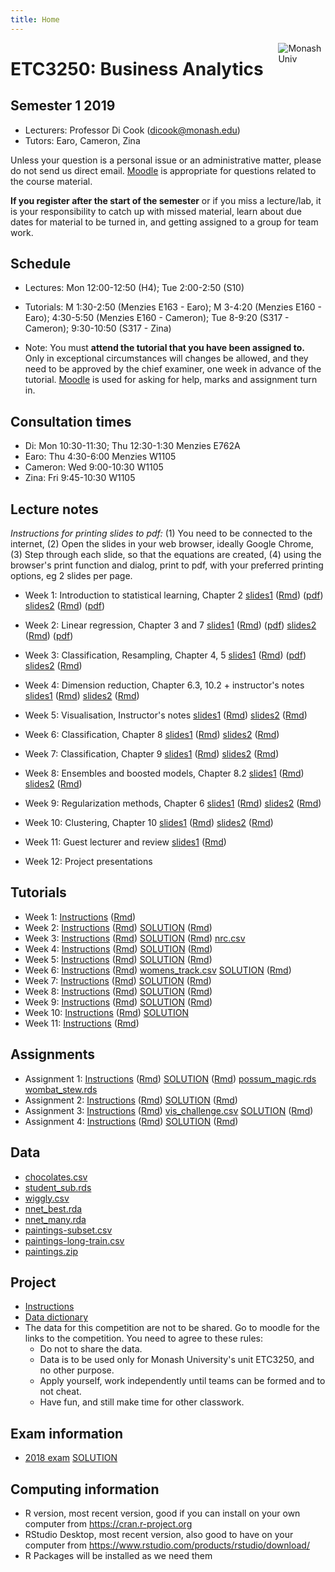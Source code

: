 ```yaml
---
title: Home
---
```


[<img src="img/M.png" style="max-width:15%;min-width:40px;float:right;" alt="Monash Univ" />](https://monash.edu)

# ETC3250: Business Analytics

## Semester 1 2019

- Lecturers: Professor Di Cook (dicook@monash.edu)
- Tutors: Earo, Cameron, Zina

Unless your question is a personal issue or an administrative matter, please do not send us direct email. [Moodle](https://lms.monash.edu/course/view.php?id=49079) is appropriate for questions related to the course material.

**If you register after the start of the semester** or if you miss a lecture/lab, it is your responsibility to catch up with missed material, learn about due dates for material to be turned in, and getting assigned to a group for team work. 

## Schedule

- Lectures: Mon 12:00-12:50 (H4); Tue 2:00-2:50  (S10)

- Tutorials: M 1:30-2:50 (Menzies E163 - Earo); M 3-4:20
  (Menzies E160 - Earo); 4:30-5:50 (Menzies E160 - Cameron); Tue
  8-9:20 (S317 - Cameron); 9:30-10:50 (S317 - Zina)
- Note: You must **attend the tutorial that you have been assigned to.** Only in exceptional circumstances will changes be allowed, and they need to be approved by the chief examiner, one week in advance of the tutorial. [Moodle](https://lms.monash.edu/course/view.php?id=49079) is used for asking for help, marks and assignment turn in. 

## Consultation times

- Di: Mon 10:30-11:30; Thu 12:30-1:30 Menzies E762A
- Earo: Thu 4:30-6:00 Menzies W1105
- Cameron: Wed 9:00-10:30 W1105
- Zina: Fri 9:45-10:30 W1105

## Lecture notes

*Instructions for printing slides to pdf:* (1) You need to be connected to the internet, (2) Open the slides in your web browser, ideally Google Chrome, (3) Step through each slide, so that the equations are created, (4) using the browser's print function and dialog, print to pdf, with your preferred printing options, eg 2 slides per page.

- Week 1: Introduction to statistical learning, Chapter 2 [slides1](http://monba.dicook.org/lectures/week1/introduction.html) ([Rmd](http://monba.dicook.org/lectures/week1/introduction.Rmd)) ([pdf](http://monba.dicook.org/lectures/week1/introduction.pdf)) [slides2](http://monba.dicook.org/lectures/week1/statlearn.html) ([Rmd](http://monba.dicook.org/lectures/week1/statlearn.Rmd))
([pdf](http://monba.dicook.org/lectures/week1/statlearn.pdf))
- Week 2: Linear regression, Chapter 3 and 7 [slides1](http://monba.dicook.org/lectures/week2/linear-regression.html) ([Rmd](http://monba.dicook.org/lectures/week2/linear-regression.Rmd))
([pdf](http://monba.dicook.org/lectures/week2/linear-regression.pdf))
[slides2](http://monba.dicook.org/lectures/week2/flexible-regression.html) ([Rmd](http://monba.dicook.org/lectures/week2/flexible-regression.Rmd))
([pdf](http://monba.dicook.org/lectures/week2/flexible-regression.pdf))
- Week 3: Classification, Resampling, Chapter 4, 5 [slides1](http://monba.dicook.org/lectures/week3/classification.html) ([Rmd](http://monba.dicook.org/lectures/week3/classification.Rmd)) ([pdf](http://monba.dicook.org/lectures/week3/classification.pdf))
[slides2](http://monba.dicook.org/lectures/week3/resampling.html) ([Rmd](http://monba.dicook.org/lectures/week3/resampling.Rmd)) 
- Week 4: Dimension reduction, Chapter 6.3, 10.2 + instructor's notes
[slides1](http://monba.dicook.org/lectures/week4/dimension_reduction.html) ([Rmd](http://monba.dicook.org/lectures/week4/dimension_reduction.Rmd)) 
[slides2](http://monba.dicook.org/lectures/week4/dimension_reduction_more.html) ([Rmd](http://monba.dicook.org/lectures/week4/dimension_reduction_more.Rmd)) 
- Week 5: Visualisation, Instructor's notes
[slides1](http://monba.dicook.org/lectures/week5/visualisation.html) ([Rmd](http://monba.dicook.org/lectures/week5/visualisation.Rmd)) 
[slides2](http://monba.dicook.org/lectures/week5/visualisation2.html) ([Rmd](http://monba.dicook.org/lectures/week5/visualisation2.Rmd)) 
- Week 6: Classification,  Chapter 8
[slides1](http://monba.dicook.org/lectures/week6/regression_trees.html) ([Rmd](http://monba.dicook.org/lectures/week6/regression_trees.Rmd)) 
[slides2](http://monba.dicook.org/lectures/week6/classification_trees.html) ([Rmd](http://monba.dicook.org/lectures/week6/classification_trees.Rmd)) 
- Week 7: Classification, Chapter 9
[slides1](http://monba.dicook.org/lectures/week7/classification_forests.html) ([Rmd](http://monba.dicook.org/lectures/week7/classification_forests.Rmd))
[slides2](http://monba.dicook.org/lectures/week7/classification_svm.html) ([Rmd](http://monba.dicook.org/lectures/week7/classification_svm.Rmd)) 
- Week 8: Ensembles and boosted models, Chapter 8.2 
[slides1](http://monba.dicook.org/lectures/week8/classification_nn.html) ([Rmd](http://monba.dicook.org/lectures/week8/classification_nn.Rmd))
[slides2](http://monba.dicook.org/lectures/week8/regularization.html) ([Rmd](http://monba.dicook.org/lectures/week8/regularization.Rmd))
- Week 9: Regularization methods, Chapter 6 [slides1](http://monba.dicook.org/lectures/week9/regularization.html) ([Rmd](http://monba.dicook.org/lectures/week9/regularization.Rmd))
[slides2](http://monba.dicook.org/lectures/week9/model_assessment.html) ([Rmd](http://monba.dicook.org/lectures/week9/model_assessment.Rmd))
- Week 10: Clustering, Chapter 10
[slides1](http://monba.dicook.org/lectures/week10/clustering_kmeans.html) ([Rmd](http://monba.dicook.org/lectures/week10/clustering_kmeans.Rmd))
[slides2](http://monba.dicook.org/lectures/week10/clustering_hierchical.html) ([Rmd](http://monba.dicook.org/lectures/week10/clustering_hierchical.Rmd))
- Week 11: Guest lecturer and review
[slides1](http://monba.dicook.org/lectures/week11/wrap_up.html) ([Rmd](http://monba.dicook.org/lectures/week11/wrap_up.Rmd))

- Week 12: Project presentations

<!--
https://www.monash.edu/policy-bank/academic/education/learning-and-teaching
-->

## Tutorials

- Week 1: [Instructions](http://monba.dicook.org/labs/lab1.html) ([Rmd](http://monba.dicook.org/labs/lab1.Rmd))
- Week 2: [Instructions](http://monba.dicook.org/labs/lab2.html) ([Rmd](http://monba.dicook.org/labs/lab2.Rmd)) [SOLUTION](http://monba.dicook.org/labs/lab2_solution.html) ([Rmd](http://monba.dicook.org/labs/lab2_solution.Rmd)) 
- Week 3: [Instructions](http://monba.dicook.org/labs/lab3.html) ([Rmd](http://monba.dicook.org/labs/lab3.Rmd)) [SOLUTION](http://monba.dicook.org/labs/lab3_solution.html) ([Rmd](http://monba.dicook.org/labs/lab3_solution.Rmd))  [nrc.csv](http://monba.dicook.org/labs/data/nrc.csv)
- Week 4: [Instructions](http://monba.dicook.org/labs/lab4.html) ([Rmd](http://monba.dicook.org/labs/lab4.Rmd)) [SOLUTION](http://monba.dicook.org/labs/lab4_solution.html) ([Rmd](http://monba.dicook.org/labs/lab4_solution.Rmd)) 
- Week 5: [Instructions](http://monba.dicook.org/labs/lab5.html) ([Rmd](http://monba.dicook.org/labs/lab5.Rmd))
[SOLUTION](http://monba.dicook.org/labs/lab5_solution.html) ([Rmd](http://monba.dicook.org/labs/lab5_solution.Rmd)) 
- Week 6: [Instructions](http://monba.dicook.org/labs/lab6.html) ([Rmd](http://monba.dicook.org/labs/lab6.Rmd)) [womens_track.csv](http://monba.dicook.org/labs/data/womens_track.csv)
[SOLUTION](http://monba.dicook.org/labs/lab6_solution.html) ([Rmd](http://monba.dicook.org/labs/lab6_solution.Rmd)) 
- Week 7: [Instructions](http://monba.dicook.org/labs/lab7.html) ([Rmd](http://monba.dicook.org/labs/lab7.Rmd)) 
[SOLUTION](http://monba.dicook.org/labs/lab7_solution.html) ([Rmd](http://monba.dicook.org/labs/lab7_solution.Rmd)) 
- Week 8: [Instructions](http://monba.dicook.org/labs/lab8.html) ([Rmd](http://monba.dicook.org/labs/lab8.Rmd)) 
[SOLUTION](http://monba.dicook.org/labs/lab8_solution.html) ([Rmd](http://monba.dicook.org/labs/lab8_solution.Rmd)) 
- Week 9: [Instructions](http://monba.dicook.org/labs/lab9.html) ([Rmd](http://monba.dicook.org/labs/lab9.Rmd)) 
[SOLUTION](http://monba.dicook.org/labs/lab9_solution.html) ([Rmd](http://monba.dicook.org/labs/lab9_solution.Rmd)) 
- Week 10: [Instructions](http://monba.dicook.org/labs/lab10.html) ([Rmd](http://monba.dicook.org/labs/lab10.Rmd)) [SOLUTION](http://monba.dicook.org/labs/lab10_solution.html) 
- Week 11: [Instructions](http://monba.dicook.org/labs/lab11.html) ([Rmd](http://monba.dicook.org/labs/lab11.Rmd)) 


## Assignments

- Assignment 1: [Instructions](http://monba.dicook.org/assignments/assignment1.html) ([Rmd](http://monba.dicook.org/assignments/assignment1.Rmd)) [SOLUTION](http://monba.dicook.org/assignments/assignment1_solution.html) ([Rmd](http://monba.dicook.org/assignments/assignment1_solution.Rmd)) [possum_magic.rds](http://monba.dicook.org/assignments/data/possum_magic.rds) [wombat_stew.rds](http://monba.dicook.org/assignments/data/wombat_stew.rds)
- Assignment 2: [Instructions](http://monba.dicook.org/assignments/assignment2.html) ([Rmd](http://monba.dicook.org/assignments/assignment2.Rmd))
[SOLUTION](http://monba.dicook.org/assignments/assignment2_solution.html) ([Rmd](http://monba.dicook.org/assignments/assignment2_solution.Rmd)) 
- Assignment 3: [Instructions](http://monba.dicook.org/assignments/assignment3.html) ([Rmd](http://monba.dicook.org/assignments/assignment3.Rmd)) [vis_challenge.csv](http://monba.dicook.org/assignments/vis_challenge.csv)
[SOLUTION](http://monba.dicook.org/assignments/assignment3_solution.html) ([Rmd](http://monba.dicook.org/assignments/assignment3_solution.Rmd)) 
- Assignment 4: [Instructions](http://monba.dicook.org/assignments/assignment4.html) ([Rmd](http://monba.dicook.org/assignments/assignment4.Rmd)) [SOLUTION](http://monba.dicook.org/assignments/assignment4_solution.html) ([Rmd](http://monba.dicook.org/assignments/assignment4_solution.Rmd)) 

## Data

- [chocolates.csv](http://monba.dicook.org/data/chocolates.csv)
- [student_sub.rds](http://monba.dicook.org/data/student_sub.rds)
- [wiggly.csv](http://monba.dicook.org/labs/data/wiggly.csv)
- [nnet_best.rda](http://monba.dicook.org/labs/data/nnet_best.rda)
- [nnet_many.rda](http://monba.dicook.org/labs/data/nnet_many.rda)
- [paintings-subset.csv](http://monba.dicook.org/labs/data/paintings-subset.csv)
- [paintings-long-train.csv](http://monba.dicook.org/labs/data/paintings-long-train.csv)
- [paintings.zip](http://monba.dicook.org/labs/data/paintings.zip)

## Project

- [Instructions](project/project.html)
- [Data dictionary](project/data_dictionary.docx)
- The data for this competition are not to be shared. Go to moodle for the links to the competition. You need to agree to these rules:
    - Do not to share the data.
    - Data is to be used only for Monash University's unit ETC3250, and no other purpose.
	- Apply yourself, work independently until teams can be formed and to not cheat.
	- Have fun, and still make time for other classwork.

## Exam information

- [2018 exam](http://monba.dicook.org/exam/practice_exam_2018.pdf) [SOLUTION](http://monba.dicook.org/exam/practice_exam_solution_2018.pdf)


## Computing information

- R version, most recent version, good if you can install on your own computer from https://cran.r-project.org
- RStudio Desktop, most recent version, also good to have on your computer from https://www.rstudio.com/products/rstudio/download/
- R Packages will be installed as we need them
